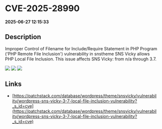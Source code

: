# CVE-2025-28990

**2025-06-27 12:15:33**

## Description
Improper Control of Filename for Include/Require Statement in PHP Program ('PHP Remote File Inclusion') vulnerability in snstheme SNS Vicky allows PHP Local File Inclusion. This issue affects SNS Vicky: from n/a through 3.7.

![](https://img.shields.io/static/v1?label=Score&message=8.1&color=red)
![](https://img.shields.io/static/v1?label=Severity&message=HIGH&color=red)
![](https://img.shields.io/static/v1?label=CWE&message=RFI&color=green)

## Links
- [https://patchstack.com/database/wordpress/theme/snsvicky/vulnerability/wordpress-sns-vicky-3-7-local-file-inclusion-vulnerability?_s_id=cve](https://patchstack.com/database/wordpress/theme/snsvicky/vulnerability/wordpress-sns-vicky-3-7-local-file-inclusion-vulnerability?_s_id=cve)
